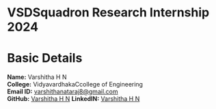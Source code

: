 # VSDSquadron Research Internship 2024

# Basic Details
**Name:** Varshitha H N              
**College:** VidyavardhakaCcollege of Engineering                                                                                                                                                                                                      
**Email ID:** varshithanataraj8@gmail.com          
**GitHub:** [Varshitha H N]([https://github.com/](https://github.com/Varshitha-H-N))                                                                                                                                                                  
**LinkedIN:** [Varshitha H N](https://www.linkedin.com/in/varshitha-h-n-037a00259/)                                                                                                                                                                   


